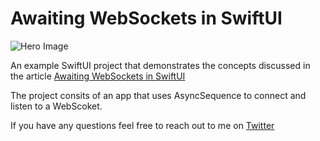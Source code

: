 # Awaiting WebSockets in SwiftUI

![Hero Image](/images/hero.jpeg)

An example SwiftUI project that demonstrates the concepts discussed in the article [Awaiting WebSockets in SwiftUI](https://obscuredpixels.com/awaiting-websockets-in-swiftui)

The project consits of an app that uses AsyncSequence to connect and listen to a WebScoket.

If you have any questions feel free to reach out to me on [Twitter](https://twitter.com/_oinam)
